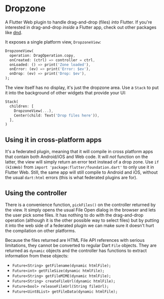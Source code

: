 Dropzone
========

A Flutter Web plugin to handle drag-and-drop (files) *into* Flutter. If you're interested in drag-and-drop *inside* a Flutter app, check out other packages like [dnd](https://pub.dev/packages/dnd).

It exposes a single platform view, `DropzoneView`: 

``` dart
DropzoneView(
  operation: DragOperation.copy,
  onCreated: (ctrl) => controller = ctrl,
  onLoaded: () => print('Zone loaded'),
  onError: (ev) => print('Error: $ev'),
  onDrop: (ev) => print('Drop: $ev'),
);
```

The view itself has no display, it's just the dropzone area. Use a `Stack` to put it into the background of other widgets that
provide your UI:

``` dart
Stack(
  children: [
    DropzoneView(...),
    Center(child: Text('Drop files here')),
  ],
)
```

## Using it in cross-platform apps

It's a federated plugin, meaning that it will compile in cross platform apps that contain both Android/iOS and Web code.
It will *not* function on the latter, the view will simply return an error text instead of a drop zone. Use `if (kIsWeb)` from
`import 'package:flutter/foundation.dart'` to only use it in Flutter Web. Still, the same app will still compile to
Android and iOS, without the usual `dart:html` errors (this is what federated plugins are for).

## Using the controller

There is a convenience function, `pickFiles()` on the controller returned by the view. It simply opens the usual File Open dialog
in the browser and lets the user pick some files. It has nothing to do with the drag-and-drop operation (although it is the other
possible way to select files) but by putting it into the web side of a federated plugin we can make sure it doesn't hurt
the compilation on other platforms.

Because the files returned are HTML File API references with serious limitations, they cannot be converted to regular Dart
`File` objects. They are returned as `dynamic` objects and the controller has functions to extract information from these objects:

*  `Future<String> getFilename(dynamic htmlFile);`
*  `Future<int> getFileSize(dynamic htmlFile);`
*  `Future<String> getFileMIME(dynamic htmlFile);`
*  `Future<String> createFileUrl(dynamic htmlFile);`
*  `Future<bool> releaseFileUrl(String fileUrl);`
*  `Future<Uint8List> getFileData(dynamic htmlFile);`